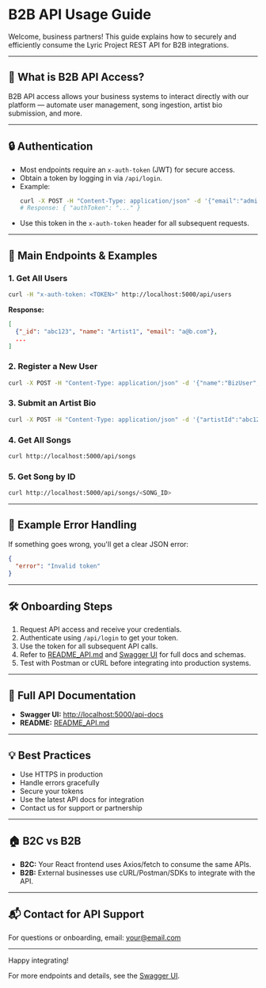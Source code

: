 # B2B API Usage Guide

Welcome, business partners! This guide explains how to securely and efficiently consume the Lyric Project REST API for B2B integrations.

---

## 🤝 What is B2B API Access?
B2B API access allows your business systems to interact directly with our platform — automate user management, song ingestion, artist bio submission, and more.

---

## 🔒 Authentication
- Most endpoints require an `x-auth-token` (JWT) for secure access.
- Obtain a token by logging in via `/api/login`.
- Example:
  ```sh
  curl -X POST -H "Content-Type: application/json" -d '{"email":"admin@email.com","password":"yourpass"}' http://localhost:5000/api/login
  # Response: { "authToken": "..." }
  ```
- Use this token in the `x-auth-token` header for all subsequent requests.

---

## 📘 Main Endpoints & Examples

### 1. Get All Users
```sh
curl -H "x-auth-token: <TOKEN>" http://localhost:5000/api/users
```
**Response:**
```json
[
  {"_id": "abc123", "name": "Artist1", "email": "a@b.com"},
  ...
]
```

### 2. Register a New User
```sh
curl -X POST -H "Content-Type: application/json" -d '{"name":"BizUser","email":"biz@email.com","password":"pass"}' http://localhost:5000/api/users
```

### 3. Submit an Artist Bio
```sh
curl -X POST -H "Content-Type: application/json" -d '{"artistId":"abc123","bio":"My new bio"}' http://localhost:5000/api/bio
```

### 4. Get All Songs
```sh
curl http://localhost:5000/api/songs
```

### 5. Get Song by ID
```sh
curl http://localhost:5000/api/songs/<SONG_ID>
```

---

## 📨 Example Error Handling
If something goes wrong, you'll get a clear JSON error:
```json
{
  "error": "Invalid token"
}
```

---

## 🛠️ Onboarding Steps
1. Request API access and receive your credentials.
2. Authenticate using `/api/login` to get your token.
3. Use the token for all subsequent API calls.
4. Refer to [README_API.md](./README_API.md) and [Swagger UI](http://localhost:5000/api-docs) for full docs and schemas.
5. Test with Postman or cURL before integrating into production systems.

---

## 📖 Full API Documentation
- **Swagger UI:** [http://localhost:5000/api-docs](http://localhost:5000/api-docs)
- **README:** [README_API.md](./README_API.md)

---

## 💡 Best Practices
- Use HTTPS in production
- Handle errors gracefully
- Secure your tokens
- Use the latest API docs for integration
- Contact us for support or partnership

---

## 🏠 B2C vs B2B
- **B2C:** Your React frontend uses Axios/fetch to consume the same APIs.
- **B2B:** External businesses use cURL/Postman/SDKs to integrate with the API.

---

## 📬 Contact for API Support
For questions or onboarding, email: your@email.com

---

Happy integrating!

For more endpoints and details, see the [Swagger UI](http://localhost:5000/api-docs).
